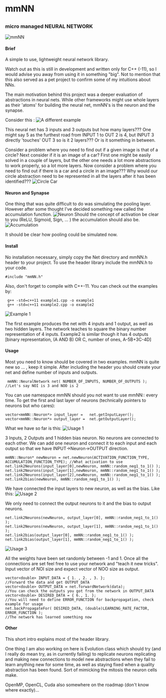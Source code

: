 # mmNN
##
### micro managed NEURAL NETWORK

![mmNN](images/mmNN.png?raw=true "micro managed NEURAL NETWORK")

####  Brief
A simple to use, lightweight neural network library.

Watch out as this is still in development and written only for C++ (-11), so I would advise you away from using it in something "big". Not to mention that this also served as a pet project to confirm some of my intuitions about NNs.

The main motivation behind this project was a deeper evaluation of abstractions in neural nets. While other frameworks might use whole layers as their 'atoms' for building the neural net, mmNN's is the neuron and the synapse.

Consider this :
![A different example](images/picture1.png?raw=true "A different example")

This neural net has 3 inputs and 3 outputs but how many layers??? One might say 5 as the furthest road from INPUT 1 to OUT 2 is 4, but INPUT 3 directly 'touches' OUT 3 so is it 2 layers??? Or is it something in between.

Consider a problem where you need to find out if a given image is that of a circle? Next consider if it is an image of a car? First one might be easily solved in a couple of layers, but the other one needs a lot more abstractions to work properly, so a lot more layers.
Now consider a problem where you need to find out if there is a car and a circle in an image??? Why would our circle abstraction need to be represented in all the layers after it has been identified???
![Circle Car](images/CircleAndCar.png?raw=true "Circle and Car")

#### Neuron and Synapse

One thing that was quite difficult to do was simulating the pooling layer. However after some thought I've decided something new called the accumulation function.
![Neuron](images/NeuronArchitecture.png?raw=true "Neuron Architecture")
Should the concept of activation be clear to you (ReLU, Sigmoid, Sign, ... ) the accumulation should also be.
![Accumulation](images/Accumulation.png?raw=true "Accumulation")

It should be clear how pooling could be simulated now.

#### Install
No installation necessary, simply copy the Net directory and mmNN.h header to your project. To use the header library include the mmNN.h to your code.
``` 
#include "mmNN.h"
```
Also, don't forget to compile with C++-11.
You can check out the examples by:
```
 g++ -std=c++11 example1.cpp -o example1
 g++ -std=c++11 example2.cpp -o example2
```
![Example 1](images/Example1.png?raw=true "Example 1")

The first example produces the net with 4 inputs and 1 output, as well as two hidden layers. The network teaches to square the binary number representation of 4 inputs.
Example2 is similar though it has 4 outputs [binary representation, (A AND B) OR C, number of ones, A-5B+3C-4D]

#### Usage
Most you need to know should be covered in two examples. mmNN is quite new so ... , keep it simple.
After including the header you should create your net and define number of inputs and outputs.
```
 mmNN::NeuralNetwork net( NUMBER_OF_INPUTS, NUMBER_OF_OUTPUTS );   //Let's say NOI is 3 and NOO is 2
```
You can use namespace mmNN should you not want to use mmNN:: every time.
To get the first and last layer of neurons (technically pointers to neurons but who cares):
```
vector<mmNN::Neuron*> input_layer =   net.getInputLayer();
vector<mmNN::Neuron*> output_layer =  net.getOutputLayer();
```
What we have so far is this:
![Usage 1](images/Usage1.png?raw=true "Usage 1")

3 Inputs, 2 Outputs and 1 hidden bias neuron. No neurons are connected to each other.
We can add one neuron and connect it to each input and each output so that we have INPUT->Neuron->OUTPUT direction.
```
mmNN::Neuron* newNeuron = net.newNeuron(ACTIVATION_FUNCTION_TYPE, ACCUMULATION_FUNCTION_TYPE); //What activation to use
net.link2Neurons(input_layer[0],newNeuron, mmNN::random_neg1_to_1() );
net.link2Neurons(input_layer[1],newNeuron, mmNN::random_neg1_to_1() );
net.link2Neurons(input_layer[2],newNeuron, mmNN::random_neg1_to_1() );
net.link2bias(newNeuron, mmNN::random_neg1_to_1() );
```
We have connected the input layers to new neuron, as well as the bias. Like this:
![Usage 2](images/Usage2.png?raw=true "Usage 2")

We only need to connect the output neurons to it and the bias to output neurons.
```
net.link2Neurons(newNeuron, output_layer[0], mmNN::random_neg1_to_1() );
net.link2Neurons(newNeuron, output_layer[1], mmNN::random_neg1_to_1() );
net.link2bias(output_layer[0], mmNN::random_neg1_to_1() );
net.link2bias(output_layer[1], mmNN::random_neg1_to_1() );
```
![Usage 3](images/Usage3.png?raw=true "Usage 3")

All the weights have been set randomly between -1 and 1.
Once all the connections are set feel free to use your network and "teach it new tricks".
Input vector<double> of NOI size and expect vector<double> of NOO size as output.
```
vector<double> INPUT_DATA = { 1. , 2. , 3. };
//Forward the data and get OUTPUT_DATA
vector<double> OUTPUT_DATA = net.forwardNetwork(data);
//You can check the outputs you got from the network in OUTPUT_DATA
vector<double> DESIRED_DATA = { 6., 1. };
//You will need to define ERROR_FUNCTION for backpropagation, check example for usage
net.backPropagateFor( DESIRED_DATA, (double)LEARNING_RATE_FACTOR, ERROR_FUNCTION );
//The network has learned something now
```

#### Other
This short intro explains most of the header library.

One thing I am also working on here is Evolution class which should try (and I really do mean try, as in currently failing)
to replicate neurons replicating and making new connections to model new abstractions when they fail to learn anything new for some time, as well as staying fixed when a quality abstraction has been found. Sort of mimicking the mitosis the neuron cells make.

OpenMP, OpenCL, Cuda also somewhere on the roadmap (don't know where exactly)...
